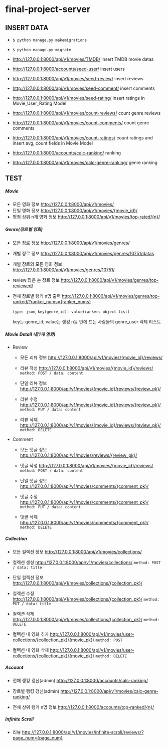 # final-project-server



## INSERT DATA

- `$ python manage.py makemigrations`
- `$ python manage.py migrate`
- http://127.0.0.1:8000/api/v1/movies/TMDB/  insert TMDB movie datas
- http://127.0.0.1:8000/accounts/seed-user/ insert users
- http://127.0.0.1:8000/api/v1/movies/seed-review/ insert reviews
- http://127.0.0.1:8000/api/v1/movies/seed-comment/ insert comments
- http://127.0.0.1:8000/api/v1/movies/seed-rating/ insert ratings in Movie_User_Rating Model



- http://127.0.0.1:8000/api/v1/movies/count-reviews/ count genre reviews
- http://127.0.0.1:8000/api/v1/movies/count-comments/ count genre comments
- http://127.0.0.1:8000/api/v1/movies/count-ratings/ count ratings and insert avg, count fields in Movie Model
- http://127.0.0.1:8000/accounts/calc-ranking/ ranking
- http://127.0.0.1:8000/api/v1/movies/calc-genre-ranking/ genre ranking



## TEST

##### Movie

- 모든 영화 정보 http://127.0.0.1:8000/api/v1/movies/
- 단일 영화 정보 http://127.0.0.1:8000/api/v1/movies/{movie_id}/
- 평점 상위 n개 영화 정보 http://127.0.0.1:8000/api/v1/movies/top-rated/{n}/



##### Genre(장르별 영화)

- 모든 장르 정보 http://127.0.0.1:8000/api/v1/movies/genres/

- 개별 장르 정보 http://127.0.0.1:8000/api/v1/movies/genres/10751/datas

- 개별 장르의 모든 영화 정보 http://127.0.0.1:8000/api/v1/movies/genres/10751/

- review 많은 순 장르 정보 http://127.0.0.1:8000/api/v1/movies/genres/top-reviewed/

- 전체 장르별 랭커 n명 출력 http://127.0.0.1:8000/api/v1/movies/genres/top-ranked/?ranker_nums={ranker_nums}

  `type: json`, `key(genre_id): value(rankers object list)`

  key는 genre_id, value는 랭킹 n등 안에 드는 사람들의 genre_user 객체 리스트



##### Movie Detail 내(1개 영화)

- Review
  - 모든 리뷰 정보 http://127.0.0.1:8000/api/v1/movies/{movie_id}/reviews/

  - 리뷰 작성 http://127.0.0.1:8000/api/v1/movies/{movie_id}/reviews/ `method: POST / data: content`

  - 단일 리뷰 정보 http://127.0.0.1:8000/api/v1/movies/{movie_id}/reviews/{review_pk}/

  - 리뷰 수정 http://127.0.0.1:8000/api/v1/movies/{movie_id}/reviews/{review_pk}/ `method: PUT / data: content`

  - 리뷰 삭제 http://127.0.0.1:8000/api/v1/movies/{movie_id}/reviews/{review_pk}/ `method: DELETE`

- Comment

  - 모든 댓글 정보 http://127.0.0.1:8000/api/v1/movies/reviews/{review_pk}/

  - 댓글 작성 http://127.0.0.1:8000/api/v1/movies/{movie_id}/reviews/ `method: POST / data: content`

  - 단일 댓글 정보 http://127.0.0.1:8000/api/v1/movies/comments/{comment_pk}/

  - 댓글 수정 http://127.0.0.1:8000/api/v1/movies/comments/{comment_pk}/ `method: PUT / data: content`

  - 댓글 삭제 http://127.0.0.1:8000/api/v1/movies/comments/{comment_pk}/ `method: DELETE`




##### Collection

- 모든 컬렉션 정보 http://127.0.0.1:8000/api/v1/movies/collections/
- 컬렉션 생성 http://127.0.0.1:8000/api/v1/movies/collections/ `method: POST / data: title`

- 단일 컬렉션 정보 http://127.0.0.1:8000/api/v1/movies/collections/{collection_pk}/
- 컬렉션 수정 http://127.0.0.1:8000/api/v1/movies/collections/{collection_pk}/ `method: PUT / data: title`

- 컬렉션 삭제 http://127.0.0.1:8000/api/v1/movies/collections/{collection_pk}/ `method: DELETE`

- 컬렉션 내 영화 추가 http://127.0.0.1:8000/api/v1/movies/user-collections/{collection_pk}/{movie_pk}/ `method: POST`
- 컬렉션 내 영화 삭제 http://127.0.0.1:8000/api/v1/movies/user-collections/{collection_pk}/{movie_pk}/ `method: DELETE`



##### Account

- 전체 랭킹 갱신(admin) http://127.0.0.1:8000/accounts/calc-ranking/

- 장르별 랭킹 갱신(admin) http://127.0.0.1:8000/api/v1/movies/calc-genre-ranking/

- 전체 상위 랭커 n명 정보 http://127.0.0.1:8000/accounts/top-ranked/{n}/

  

##### Infinite Scroll

- 리뷰 http://127.0.0.1:8000/api/v1/movies/infinite-scroll/reviews/?page_num={page_num}
